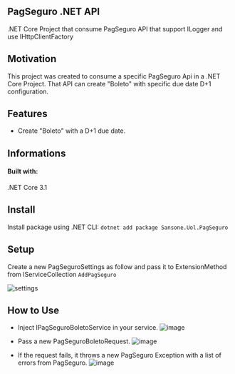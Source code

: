 
##  PagSeguro .NET API

.NET Core Project that consume PagSeguro API that support ILogger and use IHttpClientFactory

## Motivation

This project was created to consume a specific PagSeguro Api in a .NET Core Project. That API can create "Boleto" with specific due date D+1 configuration.

## Features

- Create "Boleto" with a D+1 due date. 

##  Informations
#### Built with:
 .NET Core 3.1

## Install
Install package using .NET CLI:
` dotnet add package Sansone.Uol.PagSeguro `

## Setup
Create a new PagSeguroSettings as follow and pass it to ExtensionMethod from IServiceCollection ``AddPagSeguro``

![settings](https://user-images.githubusercontent.com/22122007/86544835-a6f1ef80-bf00-11ea-9f56-26d893f4b1b8.png)

## How to Use

 -  Inject IPagSeguroBoletoService in your service.
![image](https://user-images.githubusercontent.com/22122007/86545634-78771300-bf06-11ea-99bb-95c25d2116a4.png)

 -  Pass a new PagSeguroBoletoRequest.
![image](https://user-images.githubusercontent.com/22122007/86545652-9a709580-bf06-11ea-89e3-42721f91e7d3.png)

 -  If the request fails, it throws a new PagSeguro Exception with a list of errors from PagSeguro.
![image](https://user-images.githubusercontent.com/22122007/86545704-ec192000-bf06-11ea-9a80-b000ff1a9c80.png)

